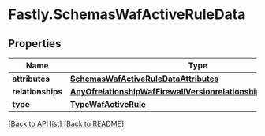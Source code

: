 # Fastly.SchemasWafActiveRuleData

## Properties

Name | Type | Description | Notes
------------ | ------------- | ------------- | -------------
**attributes** | [**SchemasWafActiveRuleDataAttributes**](SchemasWafActiveRuleDataAttributes.md) |  | [optional] 
**relationships** | [**AnyOfrelationshipWafFirewallVersionrelationshipWafRuleRevision**](AnyOfrelationshipWafFirewallVersionrelationshipWafRuleRevision.md) |  | [optional] 
**type** | [**TypeWafActiveRule**](TypeWafActiveRule.md) |  | [optional] 



[[Back to API list]](../../README.md#endpoints) [[Back to README]](../../README.md)
